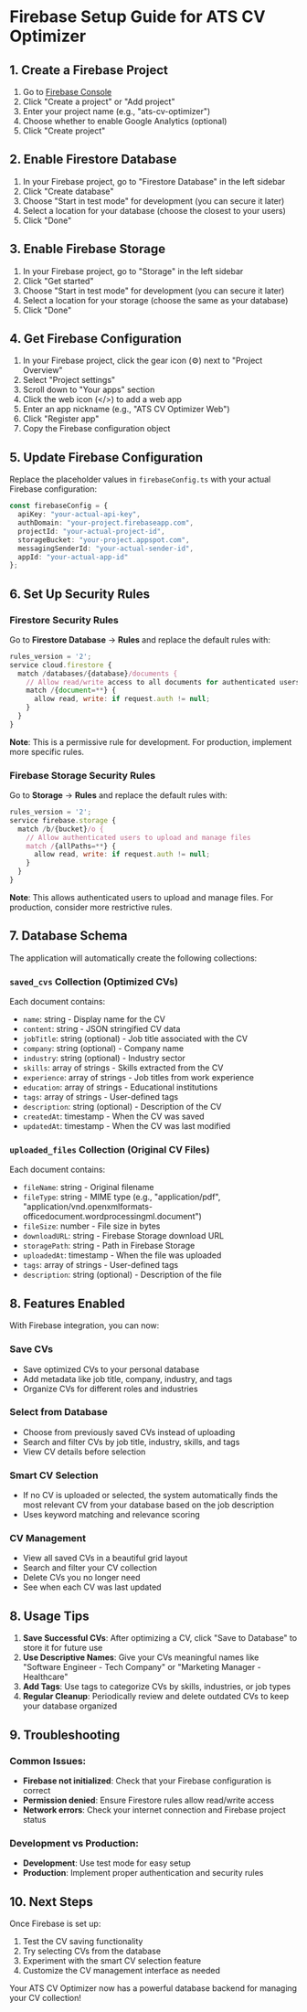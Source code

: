 # Firebase Setup Guide for ATS CV Optimizer

## 1. Create a Firebase Project

1. Go to [Firebase Console](https://console.firebase.google.com/)
2. Click "Create a project" or "Add project"
3. Enter your project name (e.g., "ats-cv-optimizer")
4. Choose whether to enable Google Analytics (optional)
5. Click "Create project"

## 2. Enable Firestore Database

1. In your Firebase project, go to "Firestore Database" in the left sidebar
2. Click "Create database"
3. Choose "Start in test mode" for development (you can secure it later)
4. Select a location for your database (choose the closest to your users)
5. Click "Done"

## 3. Enable Firebase Storage

1. In your Firebase project, go to "Storage" in the left sidebar
2. Click "Get started"
3. Choose "Start in test mode" for development (you can secure it later)
4. Select a location for your storage (choose the same as your database)
5. Click "Done"

## 4. Get Firebase Configuration

1. In your Firebase project, click the gear icon (⚙️) next to "Project Overview"
2. Select "Project settings"
3. Scroll down to "Your apps" section
4. Click the web icon (</>) to add a web app
5. Enter an app nickname (e.g., "ATS CV Optimizer Web")
6. Click "Register app"
7. Copy the Firebase configuration object

## 5. Update Firebase Configuration

Replace the placeholder values in `firebaseConfig.ts` with your actual Firebase configuration:

```typescript
const firebaseConfig = {
  apiKey: "your-actual-api-key",
  authDomain: "your-project.firebaseapp.com",
  projectId: "your-actual-project-id",
  storageBucket: "your-project.appspot.com",
  messagingSenderId: "your-actual-sender-id",
  appId: "your-actual-app-id"
};
```

## 6. Set Up Security Rules

### Firestore Security Rules

Go to **Firestore Database** → **Rules** and replace the default rules with:

```javascript
rules_version = '2';
service cloud.firestore {
  match /databases/{database}/documents {
    // Allow read/write access to all documents for authenticated users
    match /{document=**} {
      allow read, write: if request.auth != null;
    }
  }
}
```

**Note**: This is a permissive rule for development. For production, implement more specific rules.

### Firebase Storage Security Rules

Go to **Storage** → **Rules** and replace the default rules with:

```javascript
rules_version = '2';
service firebase.storage {
  match /b/{bucket}/o {
    // Allow authenticated users to upload and manage files
    match /{allPaths=**} {
      allow read, write: if request.auth != null;
    }
  }
}
```

**Note**: This allows authenticated users to upload and manage files. For production, consider more restrictive rules.

## 7. Database Schema

The application will automatically create the following collections:

### `saved_cvs` Collection (Optimized CVs)
Each document contains:
- `name`: string - Display name for the CV
- `content`: string - JSON stringified CV data
- `jobTitle`: string (optional) - Job title associated with the CV
- `company`: string (optional) - Company name
- `industry`: string (optional) - Industry sector
- `skills`: array of strings - Skills extracted from the CV
- `experience`: array of strings - Job titles from work experience
- `education`: array of strings - Educational institutions
- `tags`: array of strings - User-defined tags
- `description`: string (optional) - Description of the CV
- `createdAt`: timestamp - When the CV was saved
- `updatedAt`: timestamp - When the CV was last modified

### `uploaded_files` Collection (Original CV Files)
Each document contains:
- `fileName`: string - Original filename
- `fileType`: string - MIME type (e.g., "application/pdf", "application/vnd.openxmlformats-officedocument.wordprocessingml.document")
- `fileSize`: number - File size in bytes
- `downloadURL`: string - Firebase Storage download URL
- `storagePath`: string - Path in Firebase Storage
- `uploadedAt`: timestamp - When the file was uploaded
- `tags`: array of strings - User-defined tags
- `description`: string (optional) - Description of the file

## 8. Features Enabled

With Firebase integration, you can now:

### Save CVs
- Save optimized CVs to your personal database
- Add metadata like job title, company, industry, and tags
- Organize CVs for different roles and industries

### Select from Database
- Choose from previously saved CVs instead of uploading
- Search and filter CVs by job title, industry, skills, and tags
- View CV details before selection

### Smart CV Selection
- If no CV is uploaded or selected, the system automatically finds the most relevant CV from your database based on the job description
- Uses keyword matching and relevance scoring

### CV Management
- View all saved CVs in a beautiful grid layout
- Search and filter your CV collection
- Delete CVs you no longer need
- See when each CV was last updated

## 8. Usage Tips

1. **Save Successful CVs**: After optimizing a CV, click "Save to Database" to store it for future use
2. **Use Descriptive Names**: Give your CVs meaningful names like "Software Engineer - Tech Company" or "Marketing Manager - Healthcare"
3. **Add Tags**: Use tags to categorize CVs by skills, industries, or job types
4. **Regular Cleanup**: Periodically review and delete outdated CVs to keep your database organized

## 9. Troubleshooting

### Common Issues:
- **Firebase not initialized**: Check that your Firebase configuration is correct
- **Permission denied**: Ensure Firestore rules allow read/write access
- **Network errors**: Check your internet connection and Firebase project status

### Development vs Production:
- **Development**: Use test mode for easy setup
- **Production**: Implement proper authentication and security rules

## 10. Next Steps

Once Firebase is set up:
1. Test the CV saving functionality
2. Try selecting CVs from the database
3. Experiment with the smart CV selection feature
4. Customize the CV management interface as needed

Your ATS CV Optimizer now has a powerful database backend for managing your CV collection!
